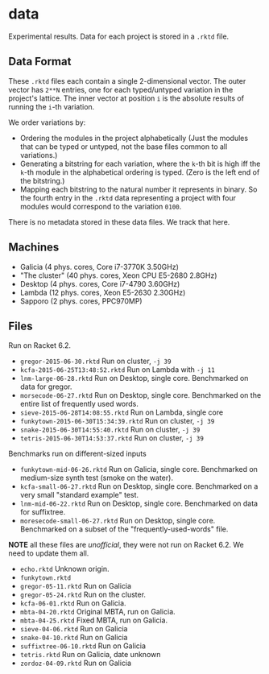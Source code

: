 data
====

Experimental results.
Data for each project is stored in a `.rktd` file.


Data Format
-----------

These `.rktd` files each contain a single 2-dimensional vector.
The outer vector has `2**N` entries, one for each typed/untyped variation in the project's lattice.
The inner vector at position `i` is the absolute results of running the `i`-th variation.

We order variations by:
- Ordering the modules in the project alphabetically
  (Just the modules that can be typed or untyped, not the base files common to all variations.)
- Generating a bitstring for each variation, where the `k`-th bit is high iff the `k`-th module
  in the alphabetical ordering is typed. (Zero is the left end of the bitstring.)
- Mapping each bitstring to the natural number it represents in binary.
So the fourth entry in the `.rktd` data representing a project with four modules
would correspond to the variation `0100`.

There is no metadata stored in these data files.
We track that here.


Machines
--------
- Galicia (4 phys. cores, Core i7-3770K 3.50GHz)
- "The cluster" (40 phys. cores, Xeon CPU E5-2680 2.8GHz)
- Desktop (4 phys. cores, Core i7-4790 3.60GHz)
- Lambda (12 phys. cores, Xeon E5-2630 2.30GHz)
- Sapporo (2 phys. cores, PPC970MP)


Files
-----

Run on Racket 6.2.

- `gregor-2015-06-30.rktd` Run on cluster, `-j 39`
- `kcfa-2015-06-25T13:48:52.rktd` Run on Lambda with `-j 11`
- `lnm-large-06-28.rktd` Run on Desktop, single core. Benchmarked on data for gregor.
- `morsecode-06-27.rktd` Run on Desktop, single core. Benchmarked on the entire list of frequently used words.
- `sieve-2015-06-28T14:08:55.rktd` Run on Lambda, single core
- `funkytown-2015-06-30T15:34:39.rktd` Run on cluster, `-j 39`
- `snake-2015-06-30T14:55:40.rktd` Run on cluster, `-j 39`
- `tetris-2015-06-30T14:53:37.rktd` Run on cluster, `-j 39`

Benchmarks run on different-sized inputs
- `funkytown-mid-06-26.rktd` Run on Galicia, single core. Benchmarked on medium-size synth test (smoke on the water).
- `kcfa-small-06-27.rktd` Run on Desktop, single core. Benchmarked on a very small "standard example" test.
- `lnm-mid-06-22.rktd` Run on Desktop, single core. Benchmarked on data for suffixtree.
- `moresecode-small-06-27.rktd` Run on Desktop, single core. Benchmarked on a subset of the "frequently-used-words" file.

__NOTE__ all these files are _unofficial_, they were not run on Racket 6.2.
We need to update them all.

- `echo.rktd` Unknown origin.
- `funkytown.rktd`
- `gregor-05-11.rktd` Run on Galicia
- `gregor-05-24.rktd` Run on the cluster.
- `kcfa-06-01.rktd` Run on Galicia.
- `mbta-04-20.rktd` Original MBTA, run on Galicia.
- `mbta-04-25.rktd` Fixed MBTA, run on Galicia.
- `sieve-04-06.rktd` Run on Galicia
- `snake-04-10.rktd` Run on Galicia
- `suffixtree-06-10.rktd` Run on Galicia
- `tetris.rktd` Run on Galicia, date unknown
- `zordoz-04-09.rktd` Run on Galicia


